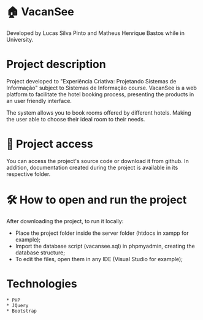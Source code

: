 # 🏠 VacanSee

Developed by Lucas Silva Pinto and Matheus Henrique Bastos while in University.

# Project description

Project developed to "Experiência Criativa: Projetando Sistemas de Informação" subject to Sistemas de Informação course. VacanSee is a web platform to facilitate the hotel booking process, presenting the products in an user friendly interface.

The system allows you to book rooms offered by different hotels. Making the user able to choose their ideal room to their needs.

# 📁 Project access

You can access the project's source code or download it from github. In addition, documentation created during the project is available in its respective folder.

# 🛠️ How to open and run the project

After downloading the project, to run it locally:
   * Place the project folder inside the server folder (htdocs in xampp for example);
   * Import the database script (vacansee.sql) in phpmyadmin, creating the database structure;
   * To edit the files, open them in any IDE (Visual Studio for example);
    
# Technologies

    * PHP
    * JQuery
    * Bootstrap
